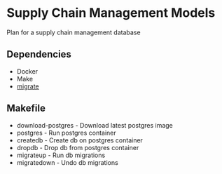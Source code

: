 # Supply Chain Management Models

Plan for a supply chain management database

## Dependencies

* Docker
* Make
* [migrate](https://github.com/golang-migrate/migrate)

## Makefile

* download-postgres - Download latest postgres image
* postgres - Run postgres container
* createdb - Create db on postgres container
* dropdb - Drop db from postgres container
* migrateup - Run db migrations
* migratedown - Undo db migrations
